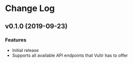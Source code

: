 # Change Log

## v0.1.0 (2019-09-23)
### Features
* Initial release
* Supports all available API endpoints that Vultr has to offer
